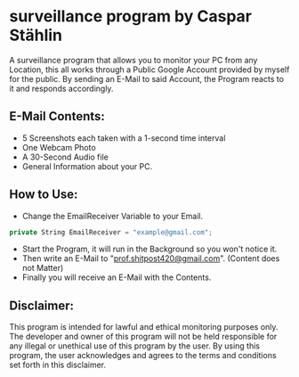 # surveillance program by Caspar Stählin
A surveillance program that allows you to monitor your PC from any Location, this all works through a Public Google Account provided by myself for the public. By sending an E-Mail to said Account, the Program reacts to it and responds accordingly.

## E-Mail Contents:
  - 5 Screenshots each taken with a 1-second time interval
  - One Webcam Photo
  - A 30-Second Audio file
  - General Information about your PC.

## How to Use:
  - Change the EmailReceiver Variable to your Email.
  ```c#
  private String EmailReceiver = "example@gmail.com";
  ```
  - Start the Program, it will run in the Background so you won't notice it.
  - Then write an E-Mail to "prof.shitpost420@gmail.com". (Content does not Matter)
  - Finally you will receive an E-Mail with the Contents.

## Disclaimer:
This program is intended for lawful and ethical monitoring purposes only. 
The developer and owner of this program will not be held responsible for any illegal or unethical use of this program by the user. By using this program, the user acknowledges and agrees to the terms and conditions set forth in this disclaimer.


